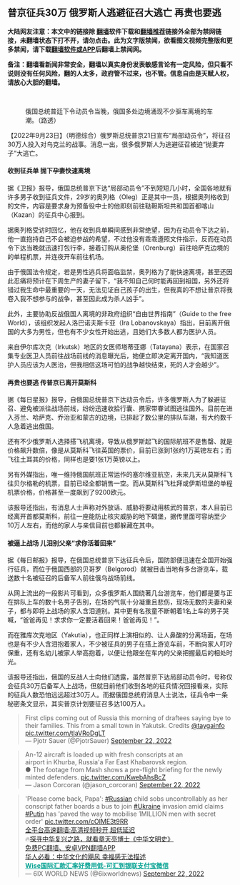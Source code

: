  <!-- 面包屑导航 --> <h2>普京征兵30万 俄罗斯人逃避征召大逃亡 再贵也要逃</h2> <p class="notice"><b>大陆网友注意：本文中的链接除 <a href="https://github.com/bannedbook/fanqiang" >翻墙</a>软件下载和<a href="https://github.com/killgcd/justmysocks/blob/master/README.md">翻墙推荐</a>链接外全部为禁网链接，未翻墙状态下打不开，请勿点击。此为文字版禁闻，欲看图文视频完整版和更多禁闻，请下载<a href="https://github.com/bannedbook/fanqiang">翻墙软件或APP</a>后翻墙上禁闻网。</p><p>备注：翻墙看新闻非常安全，翻墙以真实身份发表敏感言论有一定风险，但只看不说则没有任何风险，翻的人太多，政府管不过来，也不管。信息自由是天赋人权，请放心大胆的翻墙。</b></p>  <div class="entry"> <br /> <figure><a href="https://i0.wp.com/upload-images-bucket-v64rleca837do.s3.eu-west-1.amazonaws.com/wp-content/uploads/2022/09/23134155/Screen-Shot-2022-09-23-at-11.51.15-pm.png?fit=716%2C689&#038;ssl=1" data-caption="俄国总统普廷下令动员令当晚，俄国多处边境涌现不少驱车离境的车潮。（路透）"></a><figcaption class="wp-caption-text">俄国总统普廷下令动员令当晚，俄国多处边境涌现不少驱车离境的车潮。（路透）</figcaption></figure> <p>【2022年9月23日】（明德综合）俄罗斯总统普京21日宣布“局部动员令”，将征召30万人投入对乌克兰的战事。消息一出，很多俄罗斯人为逃避征召被迫“抛妻弃子”大逃亡。</p> <h4><strong>收到征兵单 抛下孕妻快速离境</strong></h4> <p>据《卫报》报导，俄国总统普京下达“局部动员令”不到短短几小时，全国各地就有许多男子收到征兵文件，29岁的奥列格（Oleg）正是其中一员，根据奥列格收到的文件，内容是要求身为预备役中士的他即刻前往鞑靼斯坦共和国首都喀山（Kazan）的征兵中心报到。</p> <p>据奥列格受访时回忆，他在收到兵单瞬间感到非常绝望，因为在动员令下达之前，他一直抱持自己不会被迫参战的希望，不过他没有乖乖遵照文件指示，反而在动员令下达当晚就迅速打包行李，接着订购从奥伦堡（Orenburg）前往哈萨克边境的的单程机票，并连夜开车前往机场。</p>  <p>由于俄国法令规定，若是男性逃兵将面临监禁，奥列格为了能快速离境，甚至还因此忍痛将预计在下周生产的妻子留下，“我不知自己何时能再回到祖国，另外还将错过我生命中最重要的一天，无法见证自己孩子的出生，但我真的不想让普京将我卷入我不想参与的战争，甚至因此成为杀人凶手”。</p> <p>此外，主要协助反战俄国人离境的非政府组织“自由世界指南”（Guide to the free World），该组织发起人洛巴诺夫斯卡亚（Ira Lobanovskaya）指出，目前离开俄国的大多为男性，但也有不少女性开始出逃，且她们大多数人都为医护人员。</p> <p>来自伊尔库次克（Irkutsk）地区的女医师塔蒂亚娜（Tatayana）表示，在国家召集专业医卫人员前往战场前线的消息曝光后，她便立即决定离开国内，“我知道医护人员应该为人医治，但我相信这场可怕的战争越快结束，死的人才会越少”。</p>  <h4><strong>再贵也要逃 传普京已离开莫斯科</strong></h4> <p>据《每日星报》报导，自俄国总统普京下达动员令后，许多俄罗斯人为了躲避征召、避免被派往战场前线，纷纷迅速收拾行囊、携家带眷试图逃往国外。目前在进入芬兰、哈萨克、乔治亚和蒙古的边境，已排起了数公里的排队车潮，有大约数千人急着逃出俄国。</p> <p>还有不少俄罗斯人选择搭飞机离境，导致从俄罗斯起飞的国际航班不是售罄、就是价格飙升数倍，像是从莫斯科飞往英国的票价，目前已涨到1张约1万英镑左右；而飞往土耳其的价格，同样也是要1张1万英镑以上。</p> <p>另有外媒指出，唯一维持俄国航班正常运作的塞尔维亚航空，未来几天从莫斯科飞往贝尔格勒的机票，目前已经全都销售一空。而从莫斯科飞杜拜或伊斯坦堡的单程机票价格，价格甚至一度飙到了9200欧元。</p>  <p>该报导还指出，有消息人士声称对外放话、威胁将要动用核武的普京，本人目前已经离开首都莫斯科，前往一座能防止核灾威胁的地下碉堡，据传里面可容纳至少10万人左右，而他的家人与亲信目前也都躲藏在其中。</p> <h4><strong>被逼上战场 儿泪别父亲“求你活着回来”</strong></h4> <p>据《每日邮报》报导，在俄国总统普京下达征兵令后，国防部便迅速在全国开始强行征兵，而位于俄国西部的贝哥罗（Belgorod）就被目击当地有多台游览车，载送数十名被征召的后备军人前往俄乌战场前线。</p> <p>从网上流出的一段影片可看到，众多俄罗斯人围绕著几台游览车，他们都是要与正在排队上车的数十名男子告别，在场的气氛十分凝重且悲伤，现场无数的夫妻和亲子，都与即将上战场的家人含泪道别。其中更有名孩童不断朝着1名上车的男子哭喊，“爸爸再见！求求你一定要活着回来！爸爸再见！”。</p>  <p>而在雅库次克地区（Yakutia），也正同样上演相似的、让人鼻酸的分离场面，在场也是有不少人含泪抱着家人，不少被征兵的男子在搭上游览车前，不断向家人叮咛保重，还有名幼儿被家人举高抱着，以便让他跟坐在车内的父亲把握最后的相处时光。</p> <p>该报导还指出，俄国的反战人士向他们透露，虽然普京下达局部动员令时，号称仅会征兵30万后备军人上战场，但就目前他们收到各地的征兵情况回报看来，实际的征兵人数恐怕远远超过30万人。而据俄国总统府消息人士说法，征兵令中一条秘密条文显示，其实普京计划要征召多达100万人。</p> <blockquote class="twitter-tweet" data-width="550" data-dnt="true"> First clips coming out of Russia this morning of draftees saying bye to their families. This from a small town in Yakutsk. Credits <a href="https://twitter.com/taygainfo?ref_src=twsrc%5Etfw">@taygainfo</a> <a href="https://t.co/tlaVRoDgLT">pic.twitter.com/tlaVRoDgLT</a><br/> &mdash; Pjotr Sauer (@PjotrSauer) <a href="https://twitter.com/PjotrSauer/status/1572863899934019585?ref_src=twsrc%5Etfw">September 22, 2022</a><br/> </blockquote> <blockquote class="twitter-tweet" data-width="550" data-dnt="true"> An-12 aircraft is loaded up with fresh conscripts at an<br />airport in Khurba, Russia&#39;a Far East Khabarovsk region.<br />● The footage from Mash  shows a pre-flight briefing for the newly minted defenders. <a href="https://t.co/KwebAhsBcZ">pic.twitter.com/KwebAhsBcZ</a><br/> &mdash; Jason Corcoran (@jason_corcoran) <a href="https://twitter.com/jason_corcoran/status/1572964683832856576?ref_src=twsrc%5Etfw">September 22, 2022</a><br/> </blockquote> <blockquote class="twitter-tweet" data-width="550" data-dnt="true"> &#39;Please come back, Papa&#39;: <a href="https://twitter.com/hashtag/Russian?src=hash&amp;ref_src=twsrc%5Etfw">#Russian</a> child sobs uncontrollably as her conscript father boards a bus to join <a href="https://twitter.com/hashtag/Ukraine?src=hash&amp;ref_src=twsrc%5Etfw">#Ukraine</a> invasion amid claims <a href="https://twitter.com/hashtag/Putin?src=hash&amp;ref_src=twsrc%5Etfw">#Putin</a> has &#39;paved the way to mobilise 1MILLION men with secret order&#39; <a href="https://t.co/cOIME3t9RR">pic.twitter.com/cOIME3t9RR</a><br/> <div id="taboola-mid-1"></div>   <a href="https://github.com/bannedbook/fanqiang/wiki/V2ray%E6%9C%BA%E5%9C%BA" target="_blank">全平台高速翻墙:高清视频秒开,超低延迟</a><br/> 🔥<a href="https://www.bannedbook.org/bnews/comments/20220808/1768773.html" target="_blank">探寻中华复兴之路，就看章天亮博士《中华文明史》</a><br/> <a href="https://github.com/bannedbook/fanqiang/wiki/%E7%A6%81%E9%97%BB%E7%BD%91%E5%AE%89%E5%8D%93%E7%BF%BB%E5%A2%99%E6%96%B0%E9%97%BBAPP" target="_blank">免费PC翻墙、安卓VPN翻墙APP</a><br/> <a href="https://www.bannedbook.org/bnews/comments/20220220/1694796.html" target="_blank">华人必看：中华文化的飓风 幸福感无法描述</a><br/> <b onclick="window.open('https://wise.prf.hn/click/camref:1011lqFCW/creativeref:1011l61212')" style="cursor:pointer;color:#00A191;text-decoration:underline;font-weight: bold;">Wise国际汇款汇率好费用低-可汇到银联支付宝微信</b> <br/>&mdash; 6IX WORLD NEWS (@6ixworldnews) <a href="https://twitter.com/6ixworldnews/status/1573096097857380353?ref_src=twsrc%5Etfw">September 22, 2022</a><br/> </blockquote> </p><a name='sharetosocial'></a>  <div style="margin-bottom:5px;padding-bottom:5px;clear:both"> <div id="archive-pix-1" class="banner-ads"> <!-- AuctionX Display platform tag START --> <div id="27602x728x90x621x_ADSLOT1" clicktrack="%%CLICK_URL_ESC%%"></div>  <!-- AuctionX Display platform tag END --> </div> <div id="archive-pix-2" class="banner-ads"> <!-- AuctionX Display platform tag START --> <div id="27556x300x250x621x_ADSLOT1" clicktrack="%%CLICK_URL_ESC%%" style="margin:0 auto;text-align:center"></div>  <!-- AuctionX Display platform tag END --> </div> </div>  <div id="archive-pix-1" class="banner-ads"> <!-- AuctionX Display platform tag START --> <div id="27603x728x90x621x_ADSLOT1" clicktrack="%%CLICK_URL_ESC%%"></div>  <!-- AuctionX Display platform tag END --> </div> </div><!--END ENTRY--> 